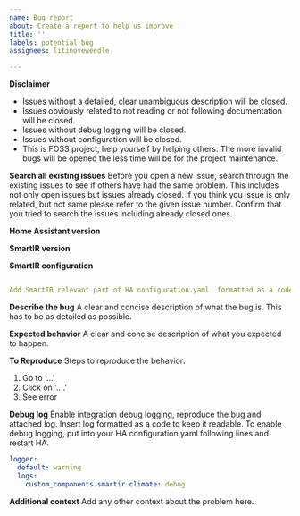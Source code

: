 ```yaml
---
name: Bug report
about: Create a report to help us improve
title: ''
labels: potential bug
assignees: litinoveweedle

---
```


**Disclaimer**
- Issues without a detailed, clear unambiguous description will be closed.
- Issues obviously related to not reading or not following documentation will be closed.
- Issues without debug logging will be closed.
- Issues without configuration will be closed.
- This is FOSS project, help yourself by helping others. The more invalid bugs will be opened the less time will be for the project maintenance.

**Search all existing issues**
Before you open a new issue, search through the existing issues to see if others have had the same problem. This includes not only open issues but issues already closed. If you think you issue is only related, but not same please refer to the given issue number. Confirm that you tried to search the issues including already closed ones.

**Home Assistant version**

**SmartIR version**

**SmartIR configuration**

```yaml

Add SmartIR relevant part of HA configuration.yaml  formatted as a code here

```

**Describe the bug**
A clear and concise description of what the bug is. This has to be as detailed as possible. 

**Expected behavior**
A clear and concise description of what you expected to happen.
 
**To Reproduce**
Steps to reproduce the behavior:
1. Go to '...'
2. Click on '....'
3. See error

**Debug log**
Enable integration debug logging, reproduce the bug and attached log. Insert log formatted as a code to keep it readable. To enable debug logging, put into your HA configuration.yaml following lines and restart HA.

```yaml
logger:
  default: warning
  logs:
    custom_components.smartir.climate: debug
```

**Additional context**
Add any other context about the problem here.
